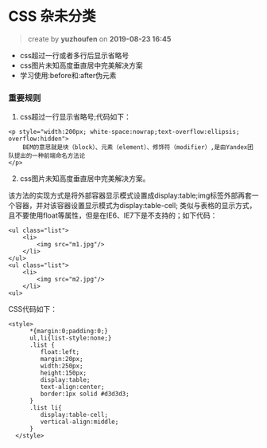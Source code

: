 CSS 杂未分类
==
> create by **yuzhoufen** on **2019-08-23 16:45**
* css超过一行或者多行后显示省略号
* css图片未知高度垂直居中完美解决方案
* 学习使用:before和:after伪元素
### 重要规则
1. css超过一行显示省略号;代码如下：
```
<p style="width:200px; white-space:nowrap;text-overflow:ellipsis; overflow:hidden">
    BEM的意思就是块（block）、元素（element）、修饰符（modifier）,是由Yandex团队提出的一种前端命名方法论
</p>
```

2. css图片未知高度垂直居中完美解决方案。

该方法的实现方式是将外部容器显示模式设置成display:table;img标签外部再套一个容器，并对该容器设置显示模式为display:table-cell; 类似与表格的显示方式，且不要使用float等属性，但是在IE6、IE7下是不支持的；如下代码：
```
<ul class="list">
    <li>
        <img src="m1.jpg"/>
    </li>
</ul>
<ul class="list">
    <li>
        <img src="m2.jpg"/>
    </li>
<ul>
```
CSS代码如下：
```
<style>
      *{margin:0;padding:0;}
      ul,li{list-style:none;}
      .list {
         float:left;
         margin:20px;
         width:250px;
         height:150px;
         display:table;
         text-align:center;
         border:1px solid #d3d3d3;
      }
      .list li{
         display:table-cell;
         vertical-align:middle;
      }
  </style>
```